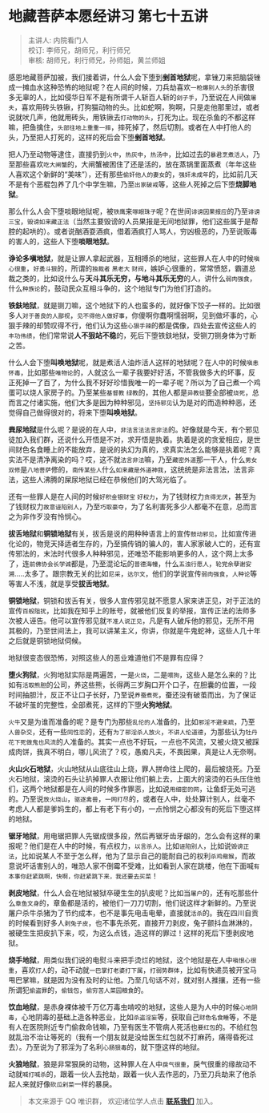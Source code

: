 # 地藏菩萨本愿经讲习 第七十五讲

> 主讲人: 内院看门人 <br />
> 校订: 李师兄，胡师兄，利行师兄 <br />
> 审核: 胡师兄，利行师兄，孙师姐，黄兰师姐 <br />

感恩地藏菩萨加被，我们接着讲，什么人会下堕到**剉首地狱**呢，拿锉刀来把脑袋锉成一摊血水这种恐怖的地狱呢？在人间的时候，刀兵劫喜欢`一枪爆别人头`的杀害很多无辜的人，比如侵华日军不是有所谓千人斩百人斩的`刽子手`，乃至说在人间做`屠夫`，喜欢用砖头铁锹，打狗猫动物的头。比如蛇啊，狗啊，只是走他那里过，或者说就吠几声，他就用砖头，用铁锹去`打动物的头`，打死为止。现在杀鱼的不都这样嘛，把鱼擒住，`头部往地上重重一摔`，摔死掉了，然后切割。或者在人中打他人的头，乃至把人打死的，这样的死后会下堕**剉首地狱**。

把人乃至动物等逮住，直接扔到`火中`，`热灰中`，`热汤中`，比如过去的`暴君烹煮活人`，乃至那些喜欢`吃大闸蟹`的，大闸蟹被困住了还是活的，放在蒸锅里面蒸煮（年年这些人喜欢这个新鲜的“美味”），还有那些`偷奸他人的妻女`的，`强奸未成年`的，比如前几天不是有个恶棍包养了几个中学生嘛，乃至`出家破戒`等，这些人死掉之后下堕**烧脚地狱**。

那么什么人会下堕啖眼地狱呢，被`铁鹰`来`啄眼珠子`呢？在世间`诽谤因果报应`的乃至`诽谤三宝`，`毁谤如来藏正法`（当然主要毁谤的人员果报是无间地狱罪，他们这些属于是帮腔的起哄的）。或者说酗酒耍酒疯，借着酒疯打人骂人，穷凶极恶的，乃至说贩毒的害人的，这些人下堕**啖眼地狱**。

**诤论多嗔地狱**，就是让罪人拿起武器，互相搏杀的地狱，这些罪人在人中的时候`嗔心很重`，`好勇斗狠`的，所谓的`独裁者` `黑老大` `财阀`，嫉妒心很重的，常常愤怒，霸道总裁之类的，比如说什么与**天斗其乐无穷，与地斗其乐无穷**的人，讲什么`弱肉强食`，什么`种族论`的，鼓动民众互相斗争的，这个地狱专门为他们打造的。

**铁鈇地狱**，就是铡刀嘛，这个地狱下的人也蛮多的，就好像下饺子一样的。比如很多人`对于善良的人鄙视`，`见不得他人做好事`，你傻啊你蠢啊懦弱啊，见到做坏事的，心狠手辣的却赞叹得不行，他们认为这些`心狠手辣`的都是偶像，四处去宣传这些人的`丰功伟绩`，他们常常说**人不狠站不稳**的，死后下堕铁鈇地狱，受铡刀铡身体为寸断之苦。

什么人会下堕**叫唤地狱**呢，就是煮活人油炸活人这样的地狱呢？在人中的时候`嗔恚怀毒`，比如那些`唯物论`的，人就这么一辈子我要好好活，不管我做多大的坏事，反正死掉一了百了，为什么我不好好珍惜我唯一的一辈子呢？所以为了自己煮一个鸡蛋可以烧人家房子的。乃至某些`基督教` `绿教`的，其他人都是`异教徒`要全部被`烧死`，总而言之付诸实施，他们大多是因为种种邪见，`坚持邪见`认为是对的而造种种恶，还觉得自己做得很对的，将来下堕**叫唤地狱**。

**粪尿地狱**是什么呢？是说的在人中，`非法言法法言非法`的。好像就是今天，有个邪见徒加入我们群，还说什么开悟是不对，求开悟是执着。执着是说的贪爱相应，是世间财色名食睡上的不能放弃，是说的执幻为真的，求真实法怎么能够是执着呢？真实法不是清净离染的吗？哎，这不就`法言非法`嘛，乃至`藏密外道`那一干人，什么`男女双修`是`八地菩萨`修的，`南传某些人`什么`如来藏是外道神我`，这统统是非法言法，法言非法，这些人沸腾的屎尿地狱已经在恭候他们的大驾光临了。

还有一些罪人是在人间的时候`好积金银财宝` `好权力`，为了钱财权力`贪得无厌`，甚至为了钱财权力`故意诬陷别人`，乃至`巧取豪夺`，为了名利害死多少人都毫不在意，总而言之为非作歹没有怜悯心。

**拔舌地狱**和**铜锁地狱**有关，拔舌是说的用种种语言上的宣传`鼓动邪见`，比如宣传进化论的，物竞天择适者生存的，乃至搞传销的骗人的，害人家家破人亡的，还有宣传邪法的，末法时代很多人种种邪见，还唯恐不能影响更多的人，这个网上太多了，连`前佛协会长学诚`都是，乃至混论坛的`普德海幢`，什么`五浊行愿人`，`轮党余孽谢安溯`.....太多了。跟宗教无关的比如`尼采`，`达尔文`，他们的学说宣传`弱肉强食`，`人种论`等等害人不浅，就是享受**拔舌地狱**。

**铜锁地狱**，铜锁和拔舌有关，很多人宣传邪见就不愿意人家来讲正见，对于正法的宣传`百般阻扰`，比如我在知乎上的账号，就被他们反复的举报，宣传正法的法师多次被人诬告。他可以宣传邪见就`不准人说正见`，凡是有人破斥他的邪见，无所不用其极的，乃至世间法上，我可以讲某主义，你讲，你就是牛鬼蛇神，这些人几十年之后就是铜锁地狱伺候。

地狱很变态很恐怖，对照这些人的恶业难道他们不是罪有应得？

**堕火狗狱**，火狗地狱实际是两遍苦，一是`火烧`，二是`喂狗`，这些人是怎么来的？比如有`活取熊胆`的公司，养这些熊，长得两三岁胸口开个口子，在胆囊的位置，一段时间抽胆汁，反正不让口子长好，乃至说`养蚕煮死`，蚕还没有破茧而出，为了保证不破坏茧的完整性，全部煮死，这样的下堕**火狗地狱**。

`火牛`又是为谁而准备的呢？是专门为那些`乱伦的人`准备的，比如`邪淫不避亲疏`，乃至`人兽杂交`，还有一些`同性恋`的，还有`为了邪淫杀人放火`，`不讲人伦道德`，为那些认为`牡丹花下死做鬼也风流`的人准备的。其实一点也不好玩，一点也不风流，又被火烧又被踩成肉饼，我真不明白，哪儿风流了？哎，愚痴凡夫，不畏因果，真是让人无奈啊。

**火山火石地狱**，火山地狱从山底往山上烧，罪人拼命往上爬的，最后被烧死。乃至火石地狱，滚烫的石头让扒掉罪人衣服让他们躺上去，上面大的滚烫的石头压住他们，这两个地狱都是在人间的时候多作罪恶，比如说`用细密的网`，让鱼虾无处可逃的。乃至说`放火烧山`，`驱逐禽兽`，`一网打尽`的，或者在人中，处处算计别人，丝毫不考虑人人都是爹妈生的，都上有老下有小的，一点怜悯之心都没有的死后下堕这样的地狱。

**锯牙地狱**，用电锯把罪人先锯成很多段，然后再锯牙齿牙龈的，怎么会有这样的果报呢？他们是在人中的时候，有点权力，`以言杀人`。比如`诬陷别人`，比如说`毁谤正法`，比如说某人不至于怎么样，他为了显示自己的能耐自己的权利`杀鸡儆猴`，而故意说坏话害别人的，唯恐人家不倒霉不受难，比如看到人家在跳楼，他在下面喊`有本事你赶紧跳啊，快啊，你赶紧跳下来，我还要去买菜`！

**剥皮地狱**，什么人会在地狱被狱卒硬生生的扒皮呢？比如当`屠户`的，还有吃那些什么`章鱼文身`的，章鱼都是活的，被他们一刀刀切割，他们说这样才新鲜的。乃至说屠户杀牛杀猪为了节约成本，也不是事先电击电晕，直接就`活杀`的。我在四川自贡的时候看到好多人`剥兔子皮`，也不事先杀死，直接开刀剥皮，兔子颤抖血淋淋的，被硬生生把皮扒下来，哎，为这么点钱，造这样的罪过！这样的死后下堕剥皮地狱。

**烧手地狱**，用类似我们说的电熨斗来把手烫烂的地狱，这个地狱是在人中`嗔恨心很重`，喜欢`打人`的，动不动就`一巴掌打老婆打下属`，`打弱势群体`，比如有快递员被开宝马甩巴掌嘛，就是因为没有及时的让他。乃至几句话不对，就对别人推攘，还有一些所谓犯`偷盗罪`的，`偷钱包`，`偷穷苦人菜园粮食`的。

**饮血地狱**，是赤身裸体被千万亿万毒虫啃咬的地狱，这些人是为人中的时候`心地阴毒`，心地阴毒的基础上造各种恶业，比如`杀盗淫妄`等，获取自己`财色名食睡`等，不是有人在医院附近专门偷救命钱嘛，乃至有医生不管病人死活也`要红包`的。不给红包就乱治不治让等死的（我有一个朋友就是没给医生红包就不打麻药，痛得昏死过去）。乃至说为了邪淫为了名利`心肠狠毒`的，就下堕这样的地狱。

**火狼地狱**，狼是非常狠戾的动物，这种罪人在人中`戾气很重`，戾气很重的缘故动不动就`喊打喊杀`的，跟着一伙人去抢劫，跟着一伙人去作恶的，乃至刀兵劫来了他杀起人来就好像`砍瓜剁菜`一样的暴戾。

> 本文来源于 QQ 唯识群， 欢迎诸位学人点击 **[联系我们](https://mp.weixin.qq.com/s/lZCfWjmLjgNR165Tx4_bCQ)** 加入。
